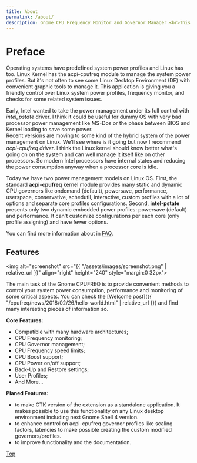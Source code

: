 ```yaml
---
title: About
permalink: /about/
description: Gnome CPU Frequency Monitor and Governor Manager.<br>This is a lightweight CPU scaling monitor and a powerful CPU management tool using standard cpufreq kernel modules to collect information and manage governors.
---
```


# Preface

Operating systems have predefined system power profiles and Linux has too. Linux Kernel has the acpi-cpufreq module to manage the system power profiles. But it's not often to see some Linux Desktop Environment (DE) with convenient graphic tools to manage it. This application is giving you a friendly control over Linux system power profiles, frequency monitor, and checks for some related system issues.

<p class="description">Early, Intel wanted to take the power management under its full control with <i>intel_pstate</i> driver. I think it could be useful for dummy OS with very bad processor power management like MS-Dos or the phase between BIOS and Kernel loading to save some power.<br>Recent versions are moving to some kind of the hybrid system of the power management on Linux. We'll see where is it going but now I recommend <i>acpi-cpufreq driver</i>. I think the Linux kernel should know better what's going on on the system and can well manage it itself like on other processors. So modern Intel processors have internal states and reducing the power consumption anyway when a processor core is idle.</p>

Today we have two power management models on Linux OS. First, the standard **acpi-cpufreq** kernel module provides many static and dynamic CPU governors like ondemand (default), powersave, performance, userspace, conservative, schedutil, interactive, custom profiles with a lot of options and separate core profiles configurations. Second, **intel-pstate** presents only two dynamic embedded power profiles: powersave (default) and performance. It can't customize configurations per each core (only profile assigning) and have fewer options.

You can find more information about in [FAQ](/cpufreq/faq).

## Features
<img alt="screenshot" src="{{ "/assets/images/screenshot.png" | relative_url }}" align="right" height="240" style="margin:0 32px">

The main task of the Gnome CPUFREQ is to provide convenient methods to control your system power consumption, performance and monitoring of some critical aspects. You can check the [Welcome post]({{ "/cpufreq/news/2018/02/26/hello-world.html" | relative_url }}) and find many interesting pieces of information so.

**Core Features:**
* Compatible with many hardware architectures;
* CPU Frequency monitoring;
* CPU Governor management;
* CPU Frequency speed limits;
* CPU Boost support;
* CPU Power on/off support;
* Back-Up and Restore settings;
* User Profiles;
* And More...

**Planed Features:**
* to make GTK version of the extension as a standalone application. It makes possible to use this functionality on any Linux desktop environment including next Gnome Shell 4 version.
* to enhance control on acpi-cpufreq governor profiles like scaling factors, latencies to make possible creating the custom modified governors/profiles.
* to improve functionality and the documentation.

[Top](#)
